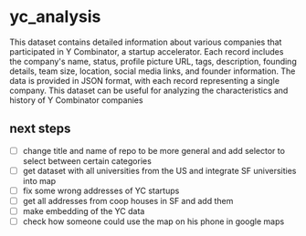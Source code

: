 # yc_analysis

This dataset contains detailed information about various companies that participated in Y Combinator, a startup accelerator. Each record includes the company's name, status, profile picture URL, tags, description, founding details, team size, location, social media links, and founder information. The data is provided in JSON format, with each record representing a single company. This dataset can be useful for analyzing the characteristics and history of Y Combinator companies

## next steps

- [ ] change title and name of repo to be more general and add selector to select between certain categories
- [ ] get dataset with all universities from the US and integrate SF universities into map
- [ ] fix some wrong addresses of YC startups
- [ ] get all addresses from coop houses in SF and add them
- [ ] make embedding of the YC data 
- [ ] check how someone could use the map on his phone in google maps